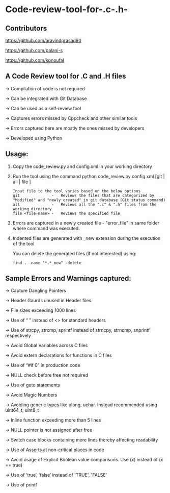 # Code-review-tool-for-.c-.h-

Contributors
------------
https://github.com/aravindprasad90 

https://github.com/palani-s

https://github.com/kpnoufal


A Code Review tool for .C and .H files
--------------------------------------

-> Compilation of code is not required

-> Can be integrated with Git Database

-> Can be used as a self-review tool 

-> Captures errors missed by Cppcheck and other similar tools

-> Errors captured here are mostly the ones missed by developers

-> Developed using Python



Usage:
------

1) Copy the code_review.py and config.xml in your working directory

2) Run the tool using the command 
       python code_review.py config.xml  [git | all | file <file-name>]

       Input file to the tool varies based on the below options 
       git              -   Reviews the files that are categorized by "Modified" and "newly created" in git database (Git status command)
       all              -   Reviews all the ".c" & ".h" files from the working directory
       file <file-name> -   Reviews the specified file

3) Errors are captured in a newly created file - "error_file" in same folder where command was executed.

4) Indented files are generated with _new extension during the execution of the tool

   You can delete the generated files (if not interested) using:

       find . -name "*.*_new" -delete


Sample Errors and Warnings captured:
------------------------------------

-> Capture Dangling Pointers

-> Header Gaurds unused in Header files

-> File sizes exceeding 1000 lines

-> Use of  “ ” instead of <> for standard headers

-> Use of strcpy, strcmp, sprintf instead of strncpy, strncmp, snprintf respectively

-> Avoid Global Variables across C files

-> Avoid extern declarations for functions in C files

-> Use of “#if 0” in production code

-> NULL check before free not required

-> Use of goto statements

-> Avoid Magic Numbers

-> Avoiding generic types like ulong, uchar. Instead recommended using uint64_t, uint8_t

-> Inline function exceeding more than 5 lines

-> NULL pointer is not assigned after free

-> Switch case blocks containing more lines thereby affecting readability

-> Use of Asserts at non-critical places in code

-> Avoid usage of Explicit Boolean value comparisons. Use (x) instead of (x == true)

-> Use of 'true‘, ‘false’ instead of 'TRUE', 'FALSE'

-> Use of printf

